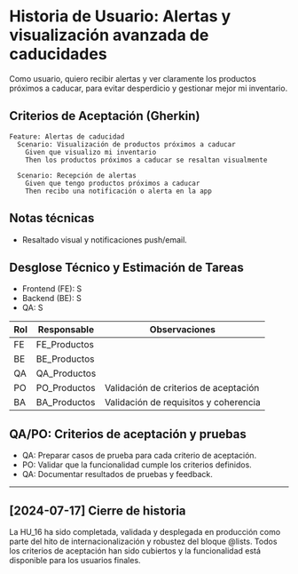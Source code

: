 # Historia de Usuario: Alertas y visualización avanzada de caducidades

Como usuario,
quiero recibir alertas y ver claramente los productos próximos a caducar,
para evitar desperdicio y gestionar mejor mi inventario.

## Criterios de Aceptación (Gherkin)

```gherkin
Feature: Alertas de caducidad
  Scenario: Visualización de productos próximos a caducar
    Given que visualizo mi inventario
    Then los productos próximos a caducar se resaltan visualmente

  Scenario: Recepción de alertas
    Given que tengo productos próximos a caducar
    Then recibo una notificación o alerta en la app
```

## Notas técnicas
- Resaltado visual y notificaciones push/email.

## Desglose Técnico y Estimación de Tareas

- Frontend (FE): S
- Backend (BE): S
- QA: S

| Rol  | Responsable | Observaciones |
|------|-------------|--------------|
| FE   | FE_Productos   |              |
| BE   | BE_Productos   |              |
| QA   | QA_Productos   |              |
| PO   | PO_Productos   | Validación de criterios de aceptación |
| BA   | BA_Productos   | Validación de requisitos y coherencia |

## QA/PO: Criterios de aceptación y pruebas

- QA: Preparar casos de prueba para cada criterio de aceptación.
- PO: Validar que la funcionalidad cumple los criterios definidos.
- QA: Documentar resultados de pruebas y feedback.

---

## [2024-07-17] Cierre de historia

La HU_16 ha sido completada, validada y desplegada en producción como parte del hito de internacionalización y robustez del bloque @lists. Todos los criterios de aceptación han sido cubiertos y la funcionalidad está disponible para los usuarios finales.
